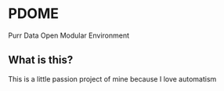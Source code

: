 # PDOME
Purr Data Open Modular Environment

## What is this?
This is a little passion project of mine because I love automatism 
<!--stackedit_data:
eyJoaXN0b3J5IjpbOTc0MDkzOTExXX0=
-->